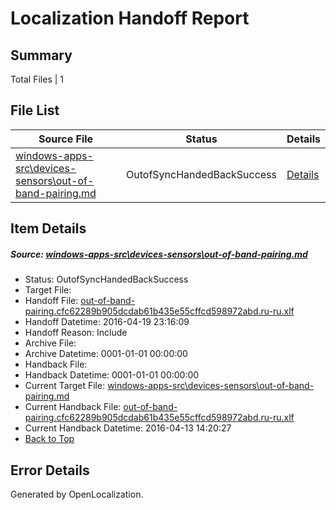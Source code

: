 # <a name='report-top'></a> Localization Handoff Report

## Summary
 Total Files | 1

## File List
 Source File | Status | Details 
 ----------- | ------ | ------- 
 [windows-apps-src\devices-sensors\out-of-band-pairing.md](https://github.com/Microsoft/windows-apps/blob/34089c2943c5f639bf969753d82e36c36b1ac07f/windows-apps-src/devices-sensors/out-of-band-pairing.md) | OutofSyncHandedBackSuccess | [Details](#10630ccf572cabf7d1b70dfee60b0af74a7eba212022)

## Item Details
##### <a name='10630ccf572cabf7d1b70dfee60b0af74a7eba212022'></a> Source: [windows-apps-src\devices-sensors\out-of-band-pairing.md](https://github.com/Microsoft/windows-apps/blob/34089c2943c5f639bf969753d82e36c36b1ac07f/windows-apps-src/devices-sensors/out-of-band-pairing.md)
* Status: OutofSyncHandedBackSuccess
* Target File: 
* Handoff File: [out-of-band-pairing.cfc62289b905dcdab61b435e55cffcd598972abd.ru-ru.xlf](https://github.com/Microsoft/WDG.handoff/blob/3ab9c3d0ce7e5093c22286e820d7ae53b1546e63/ol-handoff/Microsoft/windows-apps.ru-ru/master/out-of-band-pairing.cfc62289b905dcdab61b435e55cffcd598972abd.ru-ru.xlf)
* Handoff Datetime: 2016-04-19 23:16:09
* Handoff Reason: Include
* Archive File: 
* Archive Datetime: 0001-01-01 00:00:00
* Handback File: 
* Handback Datetime: 0001-01-01 00:00:00
* Current Target File: [windows-apps-src\devices-sensors\out-of-band-pairing.md](https://github.com/Microsoft/windows-apps.ru-ru/blob/f26386d3135de516fc39f61f2da69e395c788cc7/windows-apps-src/devices-sensors/out-of-band-pairing.md)
* Current Handback File: [out-of-band-pairing.cfc62289b905dcdab61b435e55cffcd598972abd.ru-ru.xlf](https://github.com/Microsoft/WDG.handback/blob/70ba6fffae7ef0d1dd38768f01d259194a3bb24a/ol-handback/Microsoft/windows-apps.ru-ru/master/out-of-band-pairing.cfc62289b905dcdab61b435e55cffcd598972abd.ru-ru.xlf)
* Current Handback Datetime: 2016-04-13 14:20:27
* [Back to Top](#report-top)


## Error Details

Generated by OpenLocalization.
